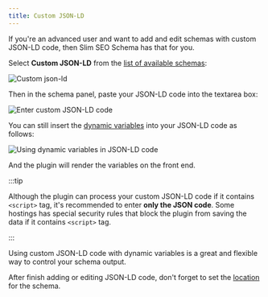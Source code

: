 ```yaml
---
title: Custom JSON-LD
---
```


If you're an advanced user and want to add and edit schemas with custom JSON-LD code, then Slim SEO Schema has that for you.

Select **Custom JSON-LD** from the [list of available schemas](/slim-seo-schema/adding-schemas/):

![Custom json-ld](https://i.imgur.com/Koxfdw4.png)

Then in the schema panel, paste your JSON-LD code into the textarea box:

![Enter custom JSON-LD code](https://i.imgur.com/WdibSCb.png)

You can still insert the [dynamic variables](/slim-seo-schema/dynamic-variables/) into your JSON-LD code as follows:

![Using dynamic variables in JSON-LD code](https://i.imgur.com/Oo2Mdeo.png)

And the plugin will render the variables on the front end.

:::tip

Although the plugin can process your custom JSON-LD code if it contains `<script>` tag, it's recommended to enter **only the JSON code**. Some hostings has special security rules that block the plugin from saving the data if it contains `<script>` tag.

:::

Using custom JSON-LD code with dynamic variables is a great and flexible way to control your schema output.

After finish adding or editing JSON-LD code, don't forget to set the [location](/slim-seo-schema/adding-schemas/#location) for the schema.